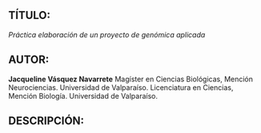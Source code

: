 ## TÍTULO:  
*Práctica elaboración de un proyecto de genómica aplicada*

## AUTOR:  
**Jacqueline Vásquez Navarrete**
Magíster en Ciencias Biológicas, Mención Neurociencias. Universidad de Valparaíso.
Licenciatura en Ciencias, Mención Biología. Universidad de Valparaíso.

## DESCRIPCIÓN:
